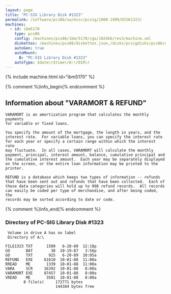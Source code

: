 ```yaml
---
layout: page
title: "PC-SIG Library Disk #1323"
permalink: /software/pcx86/sw/misc/pcsig/1000-1999/DISK1323/
machines:
  - id: ibm5170
    type: pcx86
    config: /machines/pcx86/ibm/5170/cga/1024kb/rev3/machine.xml
    diskettes: /machines/pcx86/diskettes.json,/disks/pcsigdisks/pcx86/diskettes.json
    autoGen: true
    autoMount:
      B: "PC-SIG Library Disk #1323"
    autoType: $date\r$time\rB:\rDIR\r
---
```


{% include machine.html id="ibm5170" %}

{% comment %}info_begin{% endcomment %}

## Information about "VARAMORT & REFUND"

    VARAMORT is an amortization program that calculates the monthly
    payments
    for variable or fixed loans.
    
    You specify the amount of the mortgage, the length in years, and the
    interest rate.  For variable loans, you can specify the interest rate
    for each year or specify a certain range within which the interest rate
    may fluctuate.  In all cases, VARAMORT will calculate the monthly
    payment, principal, interest amount, balance, cumulative principal and
    the cumulative interest amount.  Each year may be separately displayed
    on the screen, or the entire loan information may be printed to the
    printer.
    
    REFUND is a database which keeps two types of information -- refunds
    that have been sent out and refunds that have been collected.  Each of
    these data categories will hold up to 998 refund records.  All records
    can easily be coded per type of merchandise, and after being coded, the
    records may be sorted according to date or code.
{% comment %}info_end{% endcomment %}


### Directory of PC-SIG Library Disk #1323

     Volume in drive A has no label
     Directory of A:\

    FILE1323 TXT      1509   6-20-89  12:18p
    GO       BAT        38  10-19-87   3:56p
    GO       TXT       925   6-20-89  10:05a
    REFUND   EXE     61610  10-01-88  11:00a
    RREAD    ME       1339  10-01-88  11:00a
    VARA     SCR     16392  10-01-88   8:00a
    VARAMORT EXE     87457  10-01-88   8:00a
    VREAD    ME       3501  10-01-88   8:00a
            8 file(s)     172771 bytes
                          144384 bytes free
